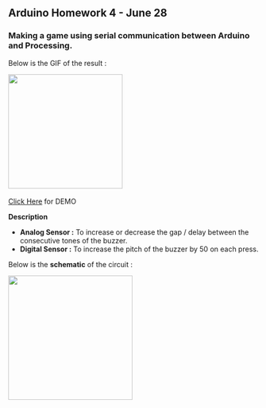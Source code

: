 ## Arduino Homework 4 - June 28

### Making a game using serial communication between Arduino and Processing.

Below is the GIF of the result :

<img src="" height="230"> &emsp;&emsp;&emsp; 

[Click Here]() for DEMO

**Description**

- **Analog Sensor :** To increase or decrease the gap / delay between the consecutive tones of the buzzer.
- **Digital Sensor :** To increase the pitch of the buzzer by 50 on each press.

Below is the **schematic** of the circuit :

<img src="" height="250">



